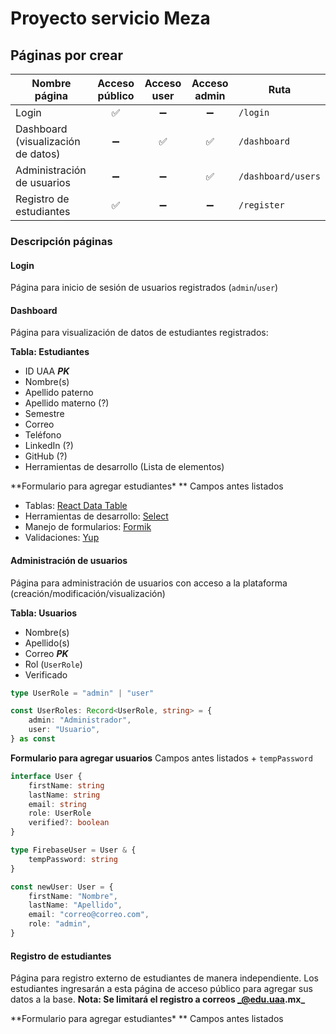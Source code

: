 # Proyecto servicio Meza

## Páginas por crear

| Nombre página                      | Acceso público | Acceso user | Acceso admin | Ruta               |
| ---------------------------------- | :------------: | :---------: | :----------: | ------------------ |
| Login                              |       ✅       |     ➖      |      ➖      | `/login`           |
| Dashboard (visualización de datos) |       ➖       |     ✅      |      ✅      | `/dashboard`       |
| Administración de usuarios         |       ➖       |     ➖      |      ✅      | `/dashboard/users` |
| Registro de estudiantes            |       ✅       |     ➖      |      ➖      | `/register`        |

### Descripción páginas

#### Login

Página para inicio de sesión de usuarios registrados (`admin`/`user`)

#### Dashboard

Página para visualización de datos de estudiantes registrados:

**Tabla: Estudiantes**

- ID UAA **_PK_**
- Nombre(s)
- Apellido paterno
- Apellido materno (?)
- Semestre
- Correo
- Teléfono
- LinkedIn (?)
- GitHub (?)
- Herramientas de desarrollo (Lista de elementos)

**Formulario para agregar estudiantes\* **
Campos antes listados

- Tablas: [React Data Table](https://github.com/jbetancur/react-data-table-component#readme)
- Herramientas de desarrollo: [Select](https://react-select.com/home)
- Manejo de formularios: [Formik](https://formik.org/)
- Validaciones: [Yup](https://github.com/jquense/yup)

#### Administración de usuarios

Página para administración de usuarios con acceso a la plataforma (creación/modificación/visualización)

**Tabla: Usuarios**

- Nombre(s)
- Apellido(s)
- Correo **_PK_**
- Rol (`UserRole`)
- Verificado

```ts
type UserRole = "admin" | "user"

const UserRoles: Record<UserRole, string> = {
	admin: "Administrador",
	user: "Usuario",
} as const
```

**Formulario para agregar usuarios**
Campos antes listados + `tempPassword`

```ts
interface User {
	firstName: string
	lastName: string
	email: string
	role: UserRole
	verified?: boolean
}

type FirebaseUser = User & {
	tempPassword: string
}

const newUser: User = {
	firstName: "Nombre",
	lastName: "Apellido",
	email: "correo@correo.com",
	role: "admin",
}
```

#### Registro de estudiantes

Página para registro externo de estudiantes de manera independiente. Los estudiantes ingresarán a esta página de acceso público para agregar sus datos a la base. **Nota: Se limitará el registro a correos _@edu.uaa.mx_**

**Formulario para agregar estudiantes\* **
Campos antes listados
